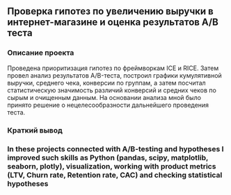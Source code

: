 ## Проверка гипотез по увеличению выручки в интернет-магазине и оценка результатов A/B теста
### Описание проекта
Проведена приоритизация гипотез по фреймворкам ICE и RICE. Затем провел анализ
результатов A/B-теста, построил графики кумулятивной выручки, среднего чека,
конверсии по группам, а затем посчитал статистическую значимость различий конверсий
и средних чеков по сырым и очищенным данным. На основании анализа мной было
принято решение о нецелесообразности дальнейшего проведения теста.
### Краткий вывод

### In these projects connected with A/B-testing and hypotheses I improved such skills as Python (pandas, scipy, matplotlib, seaborn, plotly), visualization, working with product metrics (LTV, Churn rate, Retention rate, CAC) and checking statistical hypotheses
